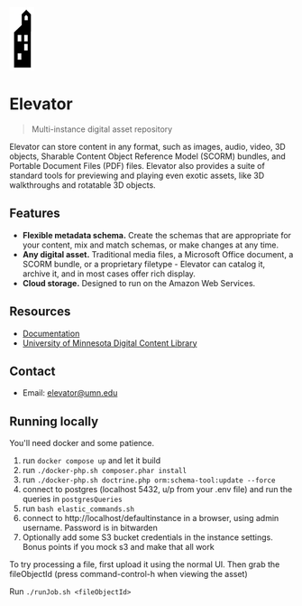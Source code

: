 <img src="assets/images/elevatorSolo.png" alt="Elevator Logo" />

# Elevator

> Multi-instance digital asset repository


Elevator can store content in any format, such as images, audio, video, 3D objects, Sharable Content Object Reference Model (SCORM) bundles, and Portable Document Files (PDF) files. Elevator also provides a suite of standard tools for previewing and playing even exotic assets, like 3D walkthroughs and rotatable 3D objects.

## Features

- **Flexible metadata schema.** Create the schemas that are appropriate for your content, mix and match schemas, or make changes at any time.
- **Any digital asset.** Traditional media files, a Microsoft Office document, a SCORM bundle, or a proprietary filetype - Elevator can catalog it, archive it, and in most cases offer rich display.
- **Cloud storage.** Designed to run on the Amazon Web Services.


## Resources
- [Documentation](https://umn-latis.github.io/elevator/)
- [University of Minnesota Digital Content Library](https://dcl.elevator.umn.edu/)

## Contact

- Email: <elevator@umn.edu>

## Running locally

You'll need docker and some patience.

1. run `docker compose up` and let it build
2. run `./docker-php.sh composer.phar install`
3. run `./docker-php.sh doctrine.php orm:schema-tool:update --force`
4. connect to postgres (localhost 5432, u/p from your .env file) and run the queries in `postgresQueries`
5. run `bash elastic_commands.sh`
6. connect to http://localhost/defaultinstance in a browser, using admin username. Password is in bitwarden
7. Optionally add some S3 bucket credentials in the instance settings. Bonus points if you mock s3 and make that all work

To try processing a file, first upload it using the normal UI. Then grab the fileObjectId (press command-control-h when viewing the asset)

Run `./runJob.sh <fileObjectId>`

